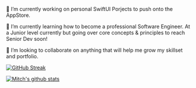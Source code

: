 
 🔭 I’m currently working on personal SwiftUI Porjects to push onto the AppStore. 
 
 🌱 I’m currently learning how to become a professional Software Engineer. At a Junior level currently but going over core concepts & principles to reach Senior Dev soon!
 
 👯 I’m looking to collaborate on anything that will help me grow my skillset and portfolio.

 <!--
- 🤔 I’m looking for help with ...
- 💬 Ask me about ...
- 📫 How to reach me: ...
- 😄 Pronouns: ...
- ⚡ Fun fact: ...
-->

[![GitHub Streak](https://streak-stats.demolab.com?user=mitchandrade8&theme=ocean-gradient&hide_border=true)](https://git.io/streak-stats)

[![Mitch's github stats](https://github-readme-stats.vercel.app/api?username=mitchandrade8)](https://github.com/anuraghazra/github-readme-stats)
